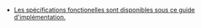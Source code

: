 * [Les spécifications fonctionelles sont disponibles sous ce guide d'implémentation.](https://interop.esante.gouv.fr/ig/fhir/tddui/1.1.0/sfe.html)
